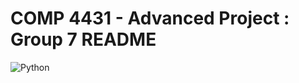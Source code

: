 # COMP 4431 - Advanced Project : Group 7 README
<img alt="Python" src="https://img.shields.io/badge/Python-3776AB?style=for-the-badge&logo=python&logoColor=white" /> 
